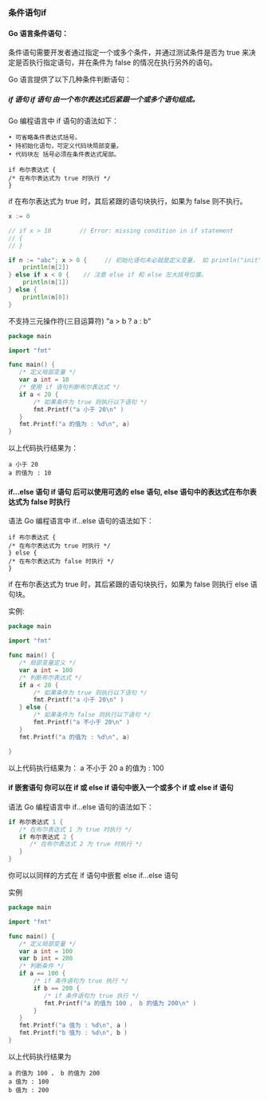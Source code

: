 ### 条件语句if

#### Go 语言条件语句：
条件语句需要开发者通过指定一个或多个条件，并通过测试条件是否为 true 来决定是否执行指定语句，并在条件为 false 的情况在执行另外的语句。

Go 语言提供了以下几种条件判断语句：

##### if 语句 if 语句 由一个布尔表达式后紧跟一个或多个语句组成。
Go 编程语言中 if 语句的语法如下：

    • 可省略条件表达式括号。
    • 持初始化语句，可定义代码块局部变量。 
    • 代码块左 括号必须在条件表达式尾部。

    if 布尔表达式 {
    /* 在布尔表达式为 true 时执行 */
    }
if 在布尔表达式为 true 时，其后紧跟的语句块执行，如果为 false 则不执行。
```go
x := 0

// if x > 10        // Error: missing condition in if statement
// {
// }

if n := "abc"; x > 0 {     // 初始化语句未必就是定义变量， 如 println("init") 也是可以的。
    println(n[2])
} else if x < 0 {    // 注意 else if 和 else 左大括号位置。
    println(n[1])
} else {
    println(n[0])
}
```
不支持三元操作符(三目运算符) "a > b ? a : b"

```go
package main

import "fmt"

func main() {
   /* 定义局部变量 */
   var a int = 10
   /* 使用 if 语句判断布尔表达式 */
   if a < 20 {
       /* 如果条件为 true 则执行以下语句 */
       fmt.Printf("a 小于 20\n" )
   }
   fmt.Printf("a 的值为 : %d\n", a)
}
```
以上代码执行结果为：

    a 小于 20
    a 的值为 : 10

#### if...else 语句 if 语句 后可以使用可选的 else 语句, else 语句中的表达式在布尔表达式为 false 时执行
语法
Go 编程语言中 if...else 语句的语法如下：

    if 布尔表达式 {
    /* 在布尔表达式为 true 时执行 */
    } else {
    /* 在布尔表达式为 false 时执行 */
    }
if 在布尔表达式为 true 时，其后紧跟的语句块执行，如果为 false 则执行 else 语句块。

实例:
```go
package main

import "fmt"

func main() {
   /* 局部变量定义 */
   var a int = 100
   /* 判断布尔表达式 */
   if a < 20 {
       /* 如果条件为 true 则执行以下语句 */
       fmt.Printf("a 小于 20\n" )
   } else {
       /* 如果条件为 false 则执行以下语句 */
       fmt.Printf("a 不小于 20\n" )
   }
   fmt.Printf("a 的值为 : %d\n", a)

}
```
以上代码执行结果为：
    a 不小于 20
    a 的值为 : 100

#### if 嵌套语句 你可以在 if 或 else if 语句中嵌入一个或多个 if 或 else if 语句

语法
Go 编程语言中 if...else 语句的语法如下：

```go
if 布尔表达式 1 {
   /* 在布尔表达式 1 为 true 时执行 */
   if 布尔表达式 2 {
      /* 在布尔表达式 2 为 true 时执行 */
   }
}
```
你可以以同样的方式在 if 语句中嵌套 else if...else 语句

实例

```go
package main

import "fmt"

func main() {
   /* 定义局部变量 */
   var a int = 100
   var b int = 200
   /* 判断条件 */
   if a == 100 {
       /* if 条件语句为 true 执行 */
       if b == 200 {
          /* if 条件语句为 true 执行 */
          fmt.Printf("a 的值为 100 ， b 的值为 200\n" )
       }
   }
   fmt.Printf("a 值为 : %d\n", a )
   fmt.Printf("b 值为 : %d\n", b )
}
```
以上代码执行结果为

    a 的值为 100 ， b 的值为 200
    a 值为 : 100
    b 值为 : 200